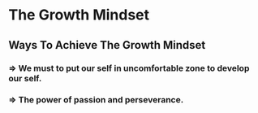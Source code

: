 # The Growth Mindset

## Ways To Achieve The Growth Mindset

### => We must to put our self in uncomfortable zone to develop our self.

### =>  The power of passion and perseverance.

